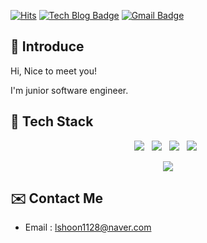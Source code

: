 [![Hits](https://hits.seeyoufarm.com/api/count/incr/badge.svg?url=https%3A%2F%2Fgithub.com%2Fss-hoon&count_bg=%2379C83D&title_bg=%23555555&icon=github.svg&icon_color=%23E1DEDE&title=hits&edge_flat=false)](https://hits.seeyoufarm.com)
[![Tech Blog Badge](https://img.shields.io/badge/-Tech%20blog-black?style=flat-square&logo=github&link=https://ss-hoon.github.io/)](https://ss-hoon.github.io/)
[![Gmail Badge](https://img.shields.io/badge/Gmail-d14836?style=flat-square&logo=Gmail&logoColor=white&link=mailto:sshoon1128@gmail.com)](mailto:sshoon1128@gmail.com)

## 📢 Introduce

Hi, Nice to meet you!

I'm junior software engineer.

## 🔎 Tech Stack

<p align="center">
  <img src="[https://img.shields.io/badge/Java-007396?style=flat-square&logo=Java&logoColor=white](https://img.shields.io/badge/Java-007396?style=flat-square&logo=Java&logoColor=white)"/></a> &nbsp
  <img src="https://img.shields.io/badge/Spring-6DB33F?style=flat-square&logo=Spring&logoColor=white"/></a> &nbsp 
  <img src="https://img.shields.io/badge/Vue.js-4FC08D?style=flat-square&logo=Vue.js&logoColor=white"/></a> &nbsp
  <img src="https://img.shields.io/badge/MySQL-4479A1?style=flat-square&logo=MySQL&logoColor=white"/></a> &nbsp  
</p>

<p align="center">
  <a href="https://solved.ac/lshoon1128">
    <img src="http://mazassumnida.wtf/api/v2/generate_badge?boj=lshoon1128" />
  </a>
</p>

## ✉️ Contact Me

* Email : [lshoon1128@naver.com](mailto:lshoon1128@naver.com)
